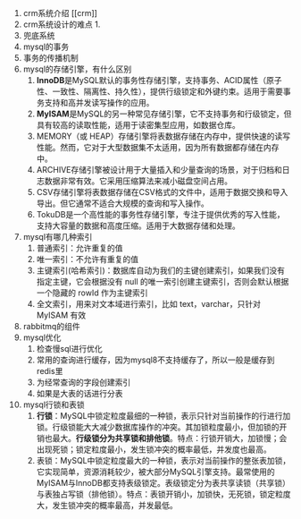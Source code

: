 1. crm系统介绍
		[[crm]]
1. crm系统设计的难点
	1. 
2. 兜底系统
3. mysql的事务
4. 事务的传播机制
5. mysql的存储引擎，有什么区别
	1. **InnoDB**是MySQL默认的事务性存储引擎，支持事务、ACID属性（原子性、一致性、隔离性、持久性），提供行级锁定和外键约束。适用于需要事务支持和高并发读写操作的应用。
	2. **MyISAM**是MySQL的另一种常见存储引擎，它不支持事务和行级锁定，但具有较高的读取性能，适用于读密集型应用，如数据仓库。
	3. MEMORY（或 HEAP）存储引擎将表数据存储在内存中，提供快速的读写性能。然而，它对于大型数据集不太适用，因为所有数据都存储在内存中。
	4. ARCHIVE存储引擎被设计用于大量插入和少量查询的场景，对于归档和日志数据非常有效。它采用压缩算法来减小磁盘空间占用。
	5. CSV存储引擎将表数据存储在CSV格式的文件中，适用于数据交换和导入导出。但它通常不适合大规模的查询和写入操作。
	6. TokuDB是一个高性能的事务性存储引擎，专注于提供优秀的写入性能，支持大容量的数据和高度压缩。适用于大数据存储和处理。
6. mysql有哪几种索引
	1. 普通索引：允许重复的值
	2. 唯一索引：不允许有重复的值
	3. 主键索引(哈希索引)：数据库自动为我们的主键创建索引，如果我们没有指定主键，它会根据没有 null 的唯一索引创建主键索引，否则会默认根据一个隐藏的 rowId 作为主键索引
	4. 全文索引，用来对文本域进行索引，比如 text，varchar，只针对 MyISAM 有效
7. rabbitmq的组件
8. mysql优化
	1. 检查慢sql进行优化
	2. 常用的查询进行缓存，因为mysql8不支持缓存了，所以一般是缓存到redis里
	3. 为经常查询的字段创建索引
	4. 如果是大表的话进行分表
9. mysql行锁和表锁
	1. **行锁**：MySQL中锁定粒度最细的一种锁，表示只针对当前操作的行进行加锁。行级锁能大大减少数据库操作的冲突。其加锁粒度最小，但加锁的开销也最大。**行级锁分为共享锁和排他锁**。特点：行锁开销大，加锁慢；会出现死锁；锁定粒度最小，发生锁冲突的概率最低，并发度也最高。
	2. 表锁：MySQL中锁定粒度最大的一种锁，表示对当前操作的整张表加锁，它实现简单，资源消耗较少，被大部分MySQL引擎支持。最常使用的MyISAM与InnoDB都支持表级锁定。表级锁定分为表共享读锁（共享锁）与表独占写锁（排他锁）。特点：表锁开销小，加锁快，无死锁，锁定粒度大，发生锁冲突的概率最高，并发最低。

